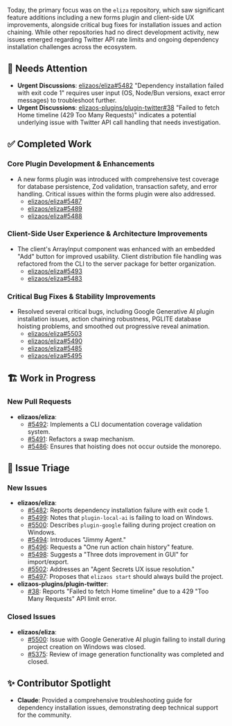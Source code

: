 Today, the primary focus was on the `eliza` repository, which saw significant feature additions including a new forms plugin and client-side UX improvements, alongside critical bug fixes for installation issues and action chaining. While other repositories had no direct development activity, new issues emerged regarding Twitter API rate limits and ongoing dependency installation challenges across the ecosystem.

## 🚨 Needs Attention 
- **Urgent Discussions**: [elizaos/eliza#5482](https://github.com/elizaos/eliza/issues/5482) "Dependency installation failed with exit code 1" requires user input (OS, Node/Bun versions, exact error messages) to troubleshoot further.
- **Urgent Discussions**: [elizaos-plugins/plugin-twitter#38](https://github.com/elizaos-plugins/plugin-twitter/issues/38) "Failed to fetch Home timeline (429 Too Many Requests)" indicates a potential underlying issue with Twitter API call handling that needs investigation.

## ✅ Completed Work
### Core Plugin Development & Enhancements
- A new forms plugin was introduced with comprehensive test coverage for database persistence, Zod validation, transaction safety, and error handling. Critical issues within the forms plugin were also addressed.
    - [elizaos/eliza#5487](https://github.com/elizaos/eliza/pull/5487)
    - [elizaos/eliza#5489](https://github.com/elizaos/eliza/pull/5489)
    - [elizaos/eliza#5488](https://github.com/elizaos/eliza/pull/5488)

### Client-Side User Experience & Architecture Improvements
- The client's ArrayInput component was enhanced with an embedded "Add" button for improved usability. Client distribution file handling was refactored from the CLI to the server package for better organization.
    - [elizaos/eliza#5493](https://github.com/elizaos/eliza/pull/5493)
    - [elizaos/eliza#5483](https://github.com/elizaos/eliza/pull/5483)

### Critical Bug Fixes & Stability Improvements
- Resolved several critical bugs, including Google Generative AI plugin installation issues, action chaining robustness, PGLITE database hoisting problems, and smoothed out progressive reveal animation.
    - [elizaos/eliza#5503](https://github.com/elizaos/eliza/pull/5503)
    - [elizaos/eliza#5490](https://github.com/elizaos/eliza/pull/5490)
    - [elizaos/eliza#5485](https://github.com/elizaos/eliza/pull/5485)
    - [elizaos/eliza#5495](https://github.com/elizaos/eliza/pull/5495)

## 🏗️ Work in Progress
### New Pull Requests
- **elizaos/eliza**:
    - [#5492](https://github.com/elizaos/eliza/pull/5492): Implements a CLI documentation coverage validation system.
    - [#5491](https://github.com/elizaos/eliza/pull/5491): Refactors a swap mechanism.
    - [#5486](https://github.com/elizaos/eliza/pull/5486): Ensures that hoisting does not occur outside the monorepo.

## 🐞 Issue Triage
### New Issues
- **elizaos/eliza**:
    - [#5482](https://github.com/elizaos/eliza/issues/5482): Reports dependency installation failure with exit code 1.
    - [#5499](https://github.com/elizaos/eliza/issues/5499): Notes that `plugin-local-ai` is failing to load on Windows.
    - [#5500](https://github.com/elizaos/eliza/issues/5500): Describes `plugin-google` failing during project creation on Windows.
    - [#5494](https://github.com/elizaos/eliza/issues/5494): Introduces "Jimmy Agent."
    - [#5496](https://github.com/elizaos/eliza/issues/5496): Requests a "One run action chain history" feature.
    - [#5498](https://github.com/elizaos/eliza/issues/5498): Suggests a "Three dots improvement in GUI" for import/export.
    - [#5502](https://github.com/elizaos/eliza/issues/5502): Addresses an "Agent Secrets UX issue resolution."
    - [#5497](https://github.com/elizaos/eliza/issues/5497): Proposes that `elizaos start` should always build the project.
- **elizaos-plugins/plugin-twitter**:
    - [#38](https://github.com/elizaos-plugins/plugin-twitter/issues/38): Reports "Failed to fetch Home timeline" due to a 429 "Too Many Requests" API limit error.

### Closed Issues
- **elizaos/eliza**:
    - [#5500](https://github.com/elizaos/eliza/issues/5500): Issue with Google Generative AI plugin failing to install during project creation on Windows was closed.
    - [#5375](https://github.com/elizaos/eliza/issues/5375): Review of image generation functionality was completed and closed.

## ✨ Contributor Spotlight
- **Claude**: Provided a comprehensive troubleshooting guide for dependency installation issues, demonstrating deep technical support for the community.